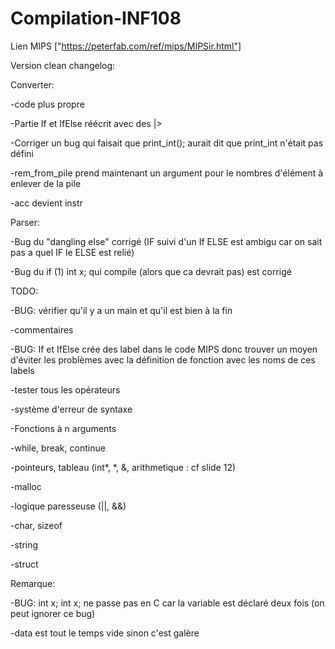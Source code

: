 # Compilation-INF108

Lien MIPS ["https://peterfab.com/ref/mips/MIPSir.html"]

Version clean changelog:

Converter:

-code plus propre

-Partie If et IfElse réécrit avec des |>

-Corriger un bug qui faisait que print_int(); aurait dit que print_int n'était pas défini

-rem_from_pile prend maintenant un argument pour le nombres d'élément à enlever de la pile

-acc devient instr

Parser:

-Bug du "dangling else" corrigé (IF suivi d'un If ELSE est ambigu car on sait pas a quel IF le ELSE est relié)

-Bug du if (1) int x; qui compile (alors que ca devrait pas) est corrigé

TODO:

-BUG: vérifier qu'il y a un main et qu'il est bien à la fin

-commentaires

-BUG: If et IfElse crée des label dans le code MIPS donc trouver un moyen d'éviter les problèmes avec la définition de fonction avec les noms de ces labels

-tester tous les opérateurs

-système d'erreur de syntaxe

-Fonctions à n arguments

-while, break, continue

-pointeurs, tableau (int*, *, &, arithmetique : cf slide 12)

-malloc

-logique paresseuse (||, &&)

-char, sizeof

-string

-struct


Remarque:

-BUG: int x; int x; ne passe pas en C car la variable est déclaré deux fois (on peut ignorer ce bug)

-data est tout le temps vide sinon c'est galère
